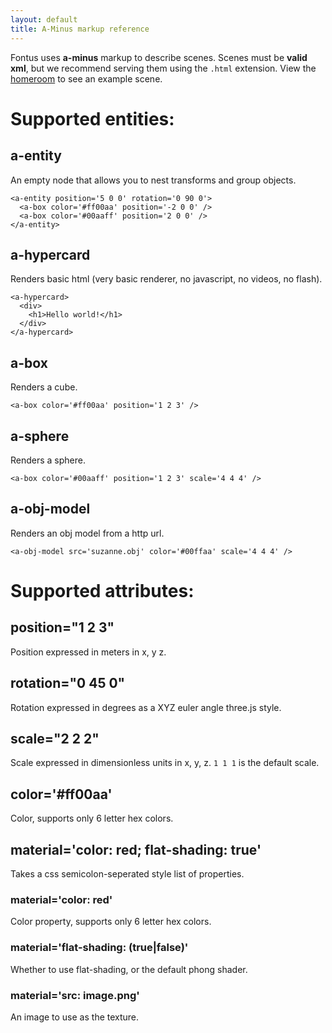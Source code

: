 ```yaml
---
layout: default
title: A-Minus markup reference
---
```


Fontus uses **a-minus** markup to describe scenes. Scenes must
be **valid xml**, but we recommend serving them using the `.html` 
extension. View the <a href="/scenes/homeroom.html">homeroom</a>
to see an example scene.

<div class='docs' markdown="1">

# Supported entities:

## a-entity

An empty node that allows you to nest transforms and group objects.


```
<a-entity position='5 0 0' rotation='0 90 0'>
  <a-box color='#ff00aa' position='-2 0 0' />
  <a-box color='#00aaff' position='2 0 0' />
</a-entity>
```

## a-hypercard

Renders basic html (very basic renderer, no javascript, no videos, no flash).

```
<a-hypercard>
  <div>
    <h1>Hello world!</h1>
  </div>
</a-hypercard>
```

## a-box

Renders a cube.

```
<a-box color='#ff00aa' position='1 2 3' />
```

## a-sphere

Renders a sphere.

```
<a-box color='#00aaff' position='1 2 3' scale='4 4 4' />
```

## a-obj-model

Renders an obj model from a http url.

```
<a-obj-model src='suzanne.obj' color='#00ffaa' scale='4 4 4' />
```

# Supported attributes:

## position="1 2 3"

Position expressed in meters in x, y z.

## rotation="0 45 0"

Rotation expressed in degrees as a XYZ euler angle three.js style.

## scale="2 2 2"

Scale expressed in dimensionless units in x, y, z. `1 1 1` is the
default scale.

## color='#ff00aa'

Color, supports only 6 letter hex colors.

## material='color: red; flat-shading: true'

Takes a css semicolon-seperated style list of properties.

### material='color: red'

Color property, supports only 6 letter hex colors.

### material='flat-shading: (true|false)'

Whether to use flat-shading, or the default phong shader.

### material='src: image.png'

An image to use as the texture.

</div>